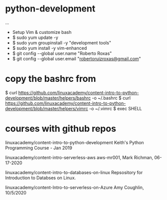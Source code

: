 # python-development
...
- Setup Vim & customize bash
- $ sudo yum update -y 
- $ sudo yum groupinstall -y "development tools"
- $ sudo  yum install -y vim-enhanced
- $ git config --global user.name "Roberto Roxas"
- $ git config --global user.email "robertoruizroxas@gmail.com"

# copy the bashrc from 

$ curl https://github.com/linuxacademy/content-intro-to-python-development/blob/master/helpers/bashrc -o ~/.bashrc
$ curl https://github.com/linuxacademy/content-intro-to-python-development/blob/master/helpers/vimrc -o ~/.vimrc
$ exec SHELL 


# courses with github repos

linuxacademy/content-intro-to-python-development
Keith's Python Programming Course - Jan 2019

linuxacademy/content-intro-serverless-aws
aws-mr001, Mark Richman, 06-17-2020

linuxacademy/content-intro-to-databases-on-linux
Repsository for Introduction to Databses on Linux.

linuxacademy/content-Intro-to-serverless-on-Azure
Amy Coughlin, 10/5/2020